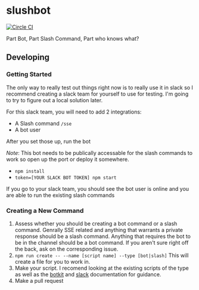 # slushbot

[![Circle CI](https://circleci.com/gh/rit-sse/slushbot.svg?style=svg)](https://circleci.com/gh/rit-sse/slushbot)

Part Bot, Part Slash Command, Part who knows what?

## Developing

### Getting Started

The only way to really test out things right now is to really use it in slack so I recommend creating a slack team for yourself to use for testing. I'm going to try to figure out a local solution later.

For this slack team, you will need to add 2 integrations:
* A Slash command `/sse`
* A bot user

After you set those up, run the bot

*Note*: This bot needs to be publically accessable for the slash commands to work so open up the port or deploy it somewhere.

* `npm install`
* `token=[YOUR SLACK BOT TOKEN] npm start`

If you go to your slack team, you should see the bot user is online and you are able to run the existing slash commands

### Creating a New Command

1. Assess whether you should be creating a bot command or a slash command. Genrally SSE related and anything that warrants a private response should be a slash command. Anything that requires the bot to be in the channel should be a bot command.  If you aren't sure right off the back, ask on the corresponding issue.
2. `npm run create -- --name [script name] --type [bot|slash]` This will create a file for you to work in.
3. Make your script. I recomend looking at the existing scripts of the type as well as the [botkit](https://github.com/howdyai/botkit) and [slack](https://api.slack.com) documentation for guidance.
4. Make a pull request
